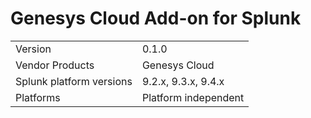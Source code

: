 # Genesys Cloud Add-on for Splunk

|                          |                      |
|--------------------------|----------------------|
| Version                  | 0.1.0                |
| Vendor Products          | Genesys Cloud        |
| Splunk platform versions | 9.2.x, 9.3.x, 9.4.x  |
| Platforms                | Platform independent |
